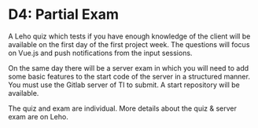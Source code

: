 
# D4: Partial Exam
A Leho quiz which tests if you have enough knowledge of the client will be available on the first
day of the first project week. The questions will focus on Vue.js and push notifications from the
input sessions.

On the same day there will be a server exam in which you will need to add some basic features
to the start code of the server in a structured manner. You must use the Gitlab server of TI to
submit. A start repository will be available.

The quiz and exam are individual. More details about the quiz & server exam are on Leho.